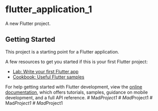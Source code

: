 # flutter_application_1

A new Flutter project.

## Getting Started

This project is a starting point for a Flutter application.

A few resources to get you started if this is your first Flutter project:

- [Lab: Write your first Flutter app](https://docs.flutter.dev/get-started/codelab)
- [Cookbook: Useful Flutter samples](https://docs.flutter.dev/cookbook)

For help getting started with Flutter development, view the
[online documentation](https://docs.flutter.dev/), which offers tutorials,
samples, guidance on mobile development, and a full API reference.
#   M a d _ P r o j e c t 1  
 #   M a d _ P r o j e c t 1  
 #   M a d _ P r o j e c t 1  
 #   M a d _ P r o j e c t 1  
 